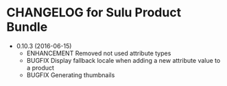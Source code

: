 CHANGELOG for Sulu Product Bundle
=================================

* 0.10.3 (2016-06-15)
    * ENHANCEMENT Removed not used attribute types
    * BUGFIX Display fallback locale when adding a new attribute value to a product
    * BUGFIX Generating thumbnails
        
